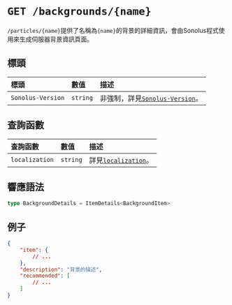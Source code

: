# `GET /backgrounds/{name}`

`/particles/{name}`提供了名稱為`{name}`的背景的詳細資訊，會由Sonolus程式使用來生成伺服器背景資訊頁面。

## 標頭

標頭 | 數值 | 描述
:-- | :-- | :--
`Sonolus-Version` | `string` | 非強制，詳見[`Sonolus-Version`](../headers/sonolus-version)。

## 查詢函數

查詢函數 | 數值 | 描述
:-- | :-- | :--
`localization` | `string` | 詳見[`localization`](../query-parameters/localization)。

## 響應語法

```ts
type BackgroundDetails = ItemDetails<BackgroundItem>
```

## 例子

```json
{
    "item": {
        // ...
    },
    "description": "背景的描述",
    "recommended": [
        // ...
    ]
}
```
